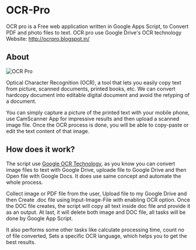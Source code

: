 # OCR-Pro
OCR pro is a Free web application written in Google Apps Script, to Convert PDF and photo files to text. OCR pro use Google Drive's OCR technology Website:  http://ocrpro.blogspot.in/



## About

![OCR Pro](https://1.bp.blogspot.com/-05BZrvdXI-A/WkZs5LhHndI/AAAAAAAAAB8/YNwjoE5aS5U60yKJrfc867KRsFiRvCQbwCLcBGAs/s252/OCR-Pro.png "OCR Pro logo")

Optical Character Recognition (OCR), a tool that lets you easily copy text from picture, scanned documents, printed books, etc. We can convert hardcopy document into editable digital document and avoid the retyping of a document.

You can simply capture a picture of the printed text with your mobile phone, use CamScanner App for impressive results and then upload a scanned image file. Once the OCR process is done, you will be able to copy-paste or edit the text content of that image.



## How does it work?

The script use [Google OCR Technology](https://support.google.com/drive/answer/176692), as you know you can convert image files to text with Google Drive, uploade file to Google Drive and then Open file with Google Docs. It does use same concept and automate the whole process.

Collect image or PDF file from the user, Upload file to my Google Drive and then Create .doc file using Input-Image-File with enabling OCR option. Once the DOC file creates, the script will copy all text inside doc file and provide it as an output. At last, it will delete both image and DOC file, all tasks will be done by Google App Script.

It also performs some other tasks like calculate processing time, count no of file converted, Sets a specific OCR language, which helps you to get the best results.
